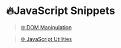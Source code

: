 # 🔥JavaScript Snippets

> [🌐 DOM Manipulation](https://htmldom.dev/)

> [🌐 JavaScript Utilities](https://1loc.dev/)
